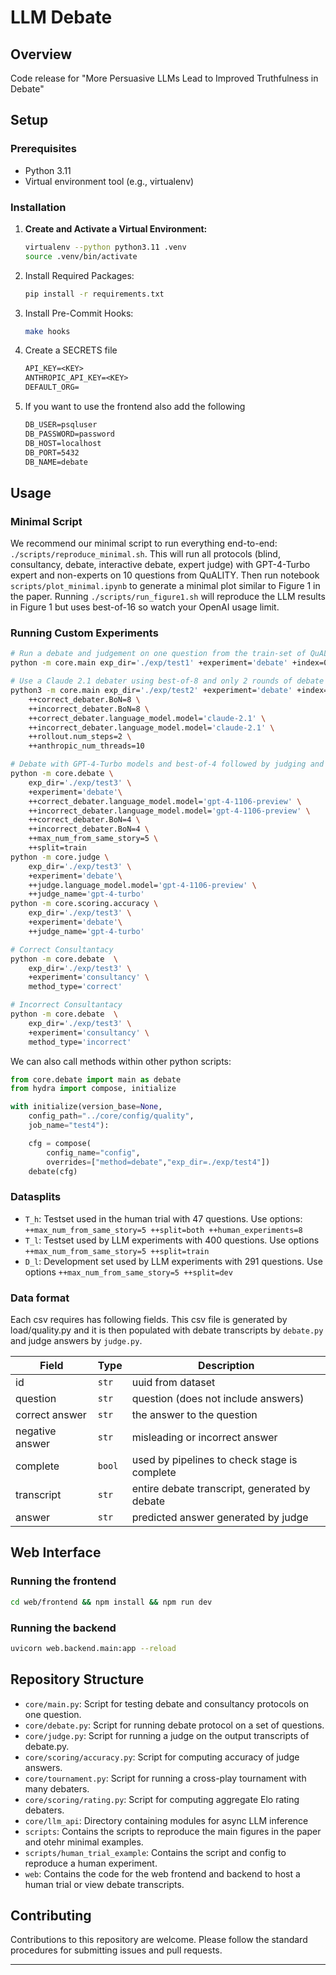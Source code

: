 # LLM Debate

## Overview

Code release for "More Persuasive LLMs Lead to Improved Truthfulness in Debate"

## Setup

### Prerequisites

- Python 3.11
- Virtual environment tool (e.g., virtualenv)

### Installation

1. **Create and Activate a Virtual Environment:**
    ```bash
    virtualenv --python python3.11 .venv
    source .venv/bin/activate
    ```
2. Install Required Packages:
    ```bash
    pip install -r requirements.txt
    ```
3. Install Pre-Commit Hooks:
    ```bash
    make hooks
    ```
4. Create a SECRETS file
    ```txt
    API_KEY=<KEY>
    ANTHROPIC_API_KEY=<KEY>
    DEFAULT_ORG=
    ```
5. If you want to use the frontend also add the following
    ```txt
    DB_USER=psqluser
    DB_PASSWORD=password
    DB_HOST=localhost
    DB_PORT=5432
    DB_NAME=debate
    ```

## Usage
### Minimal Script
We recommend our minimal script to run everything end-to-end: `./scripts/reproduce_minimal.sh`. This will run all protocols (blind, consultancy, debate, interactive debate, expert judge) with GPT-4-Turbo expert and non-experts on 10 questions from QuALITY. Then run notebook `scripts/plot_minimal.ipynb` to generate a minimal plot similar to Figure 1 in the paper.
Running `./scripts/run_figure1.sh` will reproduce the LLM results in Figure 1 but uses best-of-16 so watch your OpenAI usage limit.

### Running Custom Experiments

```bash
# Run a debate and judgement on one question from the train-set of QuALITY
python -m core.main exp_dir='./exp/test1' +experiment='debate' +index=0 +swap=False

# Use a Claude 2.1 debater using best-of-8 and only 2 rounds of debate
python3 -m core.main exp_dir='./exp/test2' +experiment='debate' +index=0 +swap=False \
    ++correct_debater.BoN=8 \
    ++incorrect_debater.BoN=8 \
    ++correct_debater.language_model.model='claude-2.1' \
    ++incorrect_debater.language_model.model='claude-2.1' \
    ++rollout.num_steps=2 \
    ++anthropic_num_threads=10

# Debate with GPT-4-Turbo models and best-of-4 followed by judging and scoring on the train split of QuALITY
python -m core.debate \
    exp_dir='./exp/test3' \
    +experiment='debate'\
    ++correct_debater.language_model.model='gpt-4-1106-preview' \
    ++incorrect_debater.language_model.model='gpt-4-1106-preview' \
    ++correct_debater.BoN=4 \
    ++incorrect_debater.BoN=4 \
    ++max_num_from_same_story=5 \
    ++split=train
python -m core.judge \
    exp_dir='./exp/test3' \
    +experiment='debate'\
    ++judge.language_model.model='gpt-4-1106-preview' \
    ++judge_name='gpt-4-turbo'
python -m core.scoring.accuracy \
    exp_dir='./exp/test3' \
    +experiment='debate'\
    ++judge_name='gpt-4-turbo'

# Correct Consultantacy
python -m core.debate  \
    exp_dir='./exp/test3' \
    +experiment='consultancy' \
    method_type='correct'

# Incorrect Consultantacy
python -m core.debate  \
    exp_dir='./exp/test3' \
    +experiment='consultancy' \
    method_type='incorrect'
```

We can also call methods within other python scripts:

```python
from core.debate import main as debate
from hydra import compose, initialize

with initialize(version_base=None,
    config_path="../core/config/quality",
    job_name="test4"):

    cfg = compose(
        config_name="config",
        overrides=["method=debate","exp_dir=./exp/test4"])
    debate(cfg)
```

### Datasplits
* `T_h`: Testset used in the human trial with 47 questions. Use options: `++max_num_from_same_story=5 ++split=both ++human_experiments=8`
* `T_l`: Testset used by LLM experiments with 400 questions. Use options `++max_num_from_same_story=5 ++split=train`
* `D_l`: Development set used by LLM experiments with 291 questions. Use options `++max_num_from_same_story=5 ++split=dev`


### Data format

Each csv requires has following fields. This csv file is generated by load/quality.py and it is then populated with debate transcripts by `debate.py` and judge answers by `judge.py`.

| Field          | Type   | Description                                       |
| -------------- | ------ | ------------------------------------------------- |
| id             | `str`  | uuid from dataset                                 |
| question       | `str`  | question (does not include answers)               |
| correct answer | `str`  | the answer to the question                        |
| negative answer| `str`  | misleading or incorrect answer                    |
| complete       | `bool` | used by pipelines to check stage is complete      |
| transcript     | `str`  | entire debate transcript, generated by debate     |
| answer         | `str`  | predicted answer generated by judge               |

## Web Interface

### Running the frontend

```bash
cd web/frontend && npm install && npm run dev
```

### Running the backend

```bash
uvicorn web.backend.main:app --reload
```

## Repository Structure

- `core/main.py`: Script for testing debate and consultancy protocols on one question.
- `core/debate.py`: Script for running debate protocol on a set of questions.
- `core/judge.py`: Script for running a judge on the output transcripts of debate.py.
- `core/scoring/accuracy.py`: Script for computing accuracy of judge answers.
- `core/tournament.py`: Script for running a cross-play tournament with many debaters.
- `core/scoring/rating.py`: Script for computing aggregate Elo rating debaters.
- `core/llm_api`: Directory containing modules for async LLM inference
- `scripts`: Contains the scripts to reproduce the main figures in the paper and otehr minimal examples.
- `scripts/human_trial_example`: Contains the script and config to reproduce a human experiment.
- `web`: Contains the code for the web frontend and backend to host a human trial or view debate transcripts.


## Contributing

Contributions to this repository are welcome. Please follow the standard procedures for submitting issues and pull requests.

---
